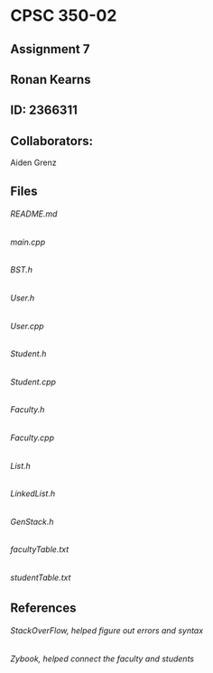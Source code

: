 # CPSC 350-02
## Assignment 7
## Ronan Kearns
## ID: 2366311
## Collaborators:
Aiden Grenz
## Files
###### README.md
###### main.cpp
###### BST.h
###### User.h
###### User.cpp
###### Student.h
###### Student.cpp
###### Faculty.h
###### Faculty.cpp
###### List.h
###### LinkedList.h
###### GenStack.h
###### facultyTable.txt
###### studentTable.txt
## References
###### StackOverFlow, helped figure out errors and syntax
###### Zybook, helped connect the faculty and students
